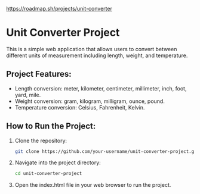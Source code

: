 https://roadmap.sh/projects/unit-converter

# Unit Converter Project

This is a simple web application that allows users to convert between different units of measurement including length, weight, and temperature.

## Project Features:

- Length conversion: meter, kilometer, centimeter, millimeter, inch, foot, yard, mile.
- Weight conversion: gram, kilogram, milligram, ounce, pound.
- Temperature conversion: Celsius, Fahrenheit, Kelvin.

## How to Run the Project:

1. Clone the repository:

   ```bash
   git clone https://github.com/your-username/unit-converter-project.git
   ```

2. Navigate into the project directory:

   ```bash
   cd unit-converter-project
   ```

3. Open the index.html file in your web browser to run the project.
